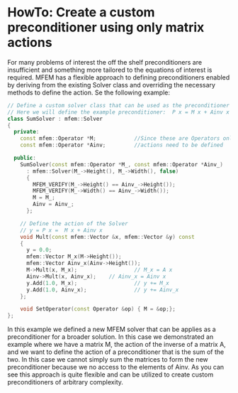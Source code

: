 # HowTo:  Create a custom preconditioner using only matrix actions

For many problems of interest the off the shelf preconditioners are insufficient and
something more tailored to the equations of interest is required.  MFEM has a flexible
approach to defining preconditioners enabled by deriving from the existing Solver
class and overriding the necessary methods to define the action.  Se the following
example:


```c++
// Define a custom solver class that can be used as the preconditioner for a broader problem solvers
// Here we will define the example preconditioner:  P x = M x + Ainv x
class SumSolver : mfem::Solver
{
  private:
    const mfem::Operator *M;            //Since these are Operators only their
    const mfem::Operator *Ainv;         //actions need to be defined

  public:
    SumSolver(const mfem::Operator *M_, const mfem::Operator *Ainv_)
      : mfem::Solver(M_->Height(), M_->Width(), false)
      {
        MFEM_VERIFY(M_->Height() == Ainv_->Height());
        MFEM_VERIFY(M_->Width() == Ainv_->Width());
        M = M_;
        Ainv = Ainv_;
      };

    // Define the action of the Solver
    // y = P x =  M x + Ainv x
    void Mult(const mfem::Vector &x, mfem::Vector &y) const
    {
      y = 0.0;
      mfem::Vector M_x(M->Height());
      mfem::Vector Ainv_x(Ainv->Height());
      M->Mult(x, M_x);                  // M_x = A x
      Ainv->Mult(x, Ainv_x);    // Ainv_x = Ainv x
      y.Add(1.0, M_x);                  // y += M_x
      y.Add(1.0, Ainv_x);               // y += Ainv_x
    };

    void SetOperator(const Operator &op) { M = &op;};
};

```

In this example we defined a new MFEM solver that can be applies as a preconditioner for a broader
solution.  In this case we demonstrated an example where we have a matrix M, the action of the inverse
of a matrix A, and we want to define the action of a preconditioner that is the sum of the two.  In this
case we cannot simply sum the matrices to form the new preconditioner because we no access to the elements
of Ainv.  As you can see this approach is quite flexible and can be utilized to create custom preconditioners
of arbitrary complexity.
